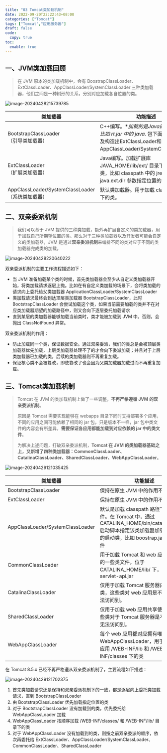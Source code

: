 ```yaml
---
title: "03 Tomcat类加载机制"
date: 2022-09-20T22:22:43+08:00
categories: ["Tomcat"]
tags: ["Tomcat","应用服务器"]
draft: false
code:
  copy: true
toc:
  enable: true
---
```


## 一、JVM类加载回顾

> 在 JVM 原本的类加载机制中，会有 BoostrapClassLoader、ExtClassLoader、AppClassLoader/SystemClassLoader 三种类加载器，他们之间是一种树形的关系，分别对应加载各自位置的类。

![image-20240428215739785](D:\notes\yiwenup.github.io\content\images\image-20240428215739785.png)

| 类加载器                                               | 功能描述                                                     |
| ------------------------------------------------------ | ------------------------------------------------------------ |
| BootstrapClassLoader<br />（引导类加载器）             | C++编写。**加载的是Java的核心类库，比如 rt.jar 中的 java.* 包下面的类。**以及构造出ExtClassLoader和AppClassLoader/SystemClassLoader。 |
| ExtClassLoader<br />（扩展类加载器）                   | Java编写。加载扩展库 JAVA_HOME/lib/ext/ 目录下的 jar 的类，比如 classpath 中的 jre、javax.* 或 java.ext.dir 参数指定位置的类。 |
| AppClassLoader/SystemClassLoader<br />（系统类加载器） | 默认类加载器。用于加载 classpath 路径下的类。                |

## 二、双亲委派机制

> 我们可以基于 JVM 提供的三种类加载，额外再扩展自定义的类加载器，用于加载自己所期望位置的类。那么对于三种类加载器以及开发者可能会自定义的类加载器，JVM 是通过**双亲委派机制**来编排不同的类对应于不同的类加载器完成类的加载。

![image-20240428220640222](D:\notes\yiwenup.github.io\content\images\image-20240428220640222.png)

双亲委派机制的主要工作流程描述如下：

- 当 JVM 准备加载某个类的时候，首先类加载器会至少从自定义类加载器开始，将类加载请求逐层上抛。比如在有自定义类加载的场景下，会将类加载的请求向上委托给父类加载器 ApplicationClassLoader/SystemClassLoader
- 类加载请求最终会到达顶层类加载器 BootstrapClassLoader，此时 BootstrapClassLoader 会尝试加载这个类，如果当前需要加载的类并不在对应类加载器期望的加载路径中，则又会向下逐层委托加载请求
- 直到某层的类加载器能够加载当前类时，类才能被加载到 JVM 中。否则，会抛出 ClassNotFound 异常。

双亲委派机制的作用：

- 防止加载同一个类，保证数据安全。通过双亲委派，我们的类总是会被顶层类加载器优先加载，上层类加载器处理不了的才会向下委派加载；并且对于上层类加载器已加载的类，后续的类加载器则不再重复加载。
- 保证核心类不会被篡改，即使篡改了也会因为父类加载器加载过而不再重复加载。

## 三、Tomcat类加载机制

> Tomcat 在 JVM 的类加载机制上做了一些调整，**不再严格遵循 JVM 的双亲委派机制**。
>
> 原因是 Tomcat 需要实现能够在 webapps 目录下同时支持部署多个应用，不同的应用之间可能依赖了相同的 jar 包，只是版本不一样，jar 包中类文件的内容会有所差异，**需要保证各应用都能加载到对应依赖的 jar 中的类文件**。
>
> 为解决上述问题，打破双亲委派机制，**Tomcat 在 JVM 的类加载器基础之上，又新增了四种类加载器：CommonClassLoader、CatalinaClassLoader、SharedClassLoader、WebAppClassLoader**。

![image-20240429121035425](D:\notes\yiwenup.github.io\content\images\image-20240429121035425.png)

| 类加载器                         | 功能描述                                                     |
| -------------------------------- | ------------------------------------------------------------ |
| BootstrapClassLoader             | 保持在原生 JVM 中的作用不变                                  |
| ExtClassLoader                   | 保持在原生 JVM 中的作用不变                                  |
| AppClassLoader/SystemClassLoader | 默认是加载 classpath 路径下的类文件。在 Tomcat 中，通过 CATALINA_HOME/bin/catalina.sh(bat) 启动脚本指定该类加载器加载 Tomcat 的启动类，比如 boostrap.jar 中的类文件 |
| CommonClassLoader                | 用于加载 Tomcat 和 web 应用共同使用的一些类文件，位于 CATALINA_HOME/lib/ 下，比如 servlet-api.jar |
| CatalinaClassLoader              | 仅用于加载 Tomcat 服务器内部本身的类，这些类对 web 应用是不可见的，无法访问到。 |
| SharedClassLoader                | 仅用于加载 web 应用共享使用的类，这些类对于 Tomcat 服务器是不可见的，无法访问到。 |
| WebAppClassLoader                | 每个 web 应用都对应拥有唯一一个 WebAppClassLoader，用于加载 web 应用 /WEB-INF/lib 和 /WEB-INF/classes 下的类 |

在 Tomcat 8.5.x 已经不再严格遵从双亲委派机制了，主要流程如下描述：

![image-20240429121702375](D:\notes\yiwenup.github.io\content\images\image-20240429121702375.png)

1. 首先类加载请求还是保持和双亲委派机制下的一致，都是逐层向上委托类加载请求，直到 BootstrapClassLoader
2. 由 BootstrapClassLoader 优先加载指定位置的类
3. 对于 BootstrapClassLoader 没有加载到的类，优先委托给 WebAppClassLoader 加载
4. WebAppClassLoader 按顺序加载 /WEB-INF/classes/ 和 /WEB-INF/lib/ 目录下的类
5. 对于 WebAppClassLoader 没有加载到的类，则按之前双亲委派的顺序，依次再委托给 ExtClassLoader、AppClassLoader/SystemClassLoader、CommonClassLoader、SharedClassLoader
